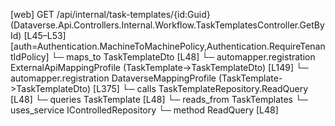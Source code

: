 [web] GET /api/internal/task-templates/{id:Guid}  (Dataverse.Api.Controllers.Internal.Workflow.TaskTemplatesController.GetById)  [L45–L53] [auth=Authentication.MachineToMachinePolicy,Authentication.RequireTenantIdPolicy]
  └─ maps_to TaskTemplateDto [L48]
    └─ automapper.registration ExternalApiMappingProfile (TaskTemplate->TaskTemplateDto) [L149]
    └─ automapper.registration DataverseMappingProfile (TaskTemplate->TaskTemplateDto) [L375]
  └─ calls TaskTemplateRepository.ReadQuery [L48]
  └─ queries TaskTemplate [L48]
    └─ reads_from TaskTemplates
  └─ uses_service IControlledRepository<TaskTemplate>
    └─ method ReadQuery [L48]

